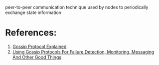 peer-to-peer communication technique used by nodes to periodically exchange state information

# References:

1. [Gossip Protocol Explained](https://levelup.gitconnected.com/gossip-protocol-explained-1323338e6f6a)
2. [Using Gossip Protocols For Failure Detection, Monitoring, Messaging And Other Good Things](http://highscalability.com/blog/2011/11/14/using-gossip-protocols-for-failure-detection-monitoring-mess.html)
